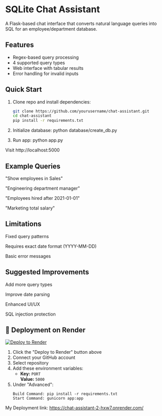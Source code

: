 # SQLite Chat Assistant

A Flask-based chat interface that converts natural language queries into SQL for an employee/department database.

## Features
- Regex-based query processing
- 4 supported query types
- Web interface with tabular results
- Error handling for invalid inputs

## Quick Start

1. Clone repo and install dependencies:
   ```bash
   git clone https://github.com/yourusername/chat-assistant.git
   cd chat-assistant
   pip install -r requirements.txt
2. Initialize database:
   python database/create_db.py
   
4. Run app:
   python app.py

Visit http://localhost:5000

## Example Queries
"Show employees in Sales"

"Engineering department manager"

"Employees hired after 2021-01-01"

"Marketing total salary"

## Limitations
Fixed query patterns

Requires exact date format (YYYY-MM-DD)

Basic error messages

## Suggested Improvements
Add more query types

Improve date parsing

Enhanced UI/UX

SQL injection protection

## 🚀 Deployment on Render

[![Deploy to Render](https://render.com/images/deploy-to-render-button.svg)](https://render.com/deploy)

1. Click the "Deploy to Render" button above
2. Connect your GitHub account
3. Select repository
4. Add these environment variables:
   - **Key:** `PORT`  
     **Value:** `5000`
5. Under "Advanced":
   ```text
   Build Command: pip install -r requirements.txt
   Start Command: gunicorn app:app
My Deployment link: https://chat-assistant-2-hxw7.onrender.com/
